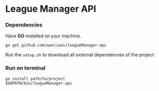 # League Manager API

### Dependencies

Have **GO** installed on your machine.

```Shell
go get github.com/aanciaes/leagueManager-api
```

Run the ``setup.sh`` to download all external dependencies of the project

### Run on terminal

```Shell
go install path/to/project
$GOPATH/bin/leagueManager-api
```
